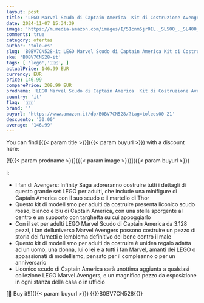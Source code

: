 ```yaml
---
layout: post
title: 'LEGO Marvel Scudo di Captain America  Kit di Costruzione Avengers per Adulti con Minifigure  Targhetta e Martello di Thor  Idea Regalo da Collezione per Uomo  Donna  Lui o Lei da Infinity Saga 76262'
date: 2024-11-07 15:34:39
image: 'https://m.media-amazon.com/images/I/51cnm5jr0IL._SL500_._SL400_.jpg'
comments: true
category: ofertas
author: 'tole.es'
slug: 'B0BV7CN528-it LEGO Marvel Scudo di Captain America Kit di Costruzione...'
sku: 'B0BV7CN528-it'
tags: [ 'lego','🇮🇹', ]
actualPrice: 146.99 EUR
currency: EUR
price: 146.99
comparePrice: 209.99 EUR
prodname: 'LEGO Marvel Scudo di Captain America  Kit di Costruzione Avengers per Adulti con Minifigure  Targhetta e Martello di Thor  Idea Regalo da Collezione per Uomo  Donna  Lui o Lei da Infinity Saga 76262'
country: 'it'
flag: '🇮🇹'
brand: ''
buyurl: 'https://www.amazon.it/dp/B0BV7CN528/?tag=tolees00-21'
descuento: '30.00'
average: '146.99'
---
```


You can find [{{< param title >}}]({{< param buyurl >}}) with a discount here:

[![{{< param prodname >}}]({{< param image >}})]({{< param buyurl >}})

ℹ️:

- I fan di Avengers: Infinity Saga adoreranno costruire tutti i dettagli di questo grande set LEGO per adulti, che include una minifigure di Captain America con il suo scudo e il martello di Thor
- Questo kit di modellismo per adulti da costruire presenta liconico scudo rosso, bianco e blu di Captain America, con una stella sporgente al centro e un supporto con targhetta su cui appoggiarlo
- Con il set per adulti LEGO Marvel Scudo di Captain America da 3.128 pezzi, i fan delluniverso Marvel Avengers possono costruire un pezzo di storia dei fumetti e lemblema definitivo del bene contro il male
- Questo kit di modellismo per adulti da costruire è unidea regalo adatta ad un uomo, una donna, lui o lei e a tutti i fan Marvel, amanti dei LEGO o appassionati di modellismo, pensato per il compleanno o per un anniversario
- Liconico scudo di Captain America sarà unottima aggiunta a qualsiasi collezione LEGO Marvel Avengers, e un magnifico pezzo da esposizione in ogni stanza della casa o in ufficio

[🛒 Buy it!!]({{< param buyurl >}})
{{<world>}}B0BV7CN528{{</world>}}
